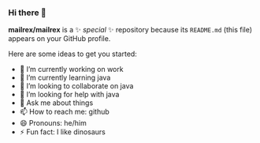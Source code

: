 ### Hi there 👋


**mailrex/mailrex** is a ✨ _special_ ✨ repository because its `README.md` (this file) appears on your GitHub profile.

Here are some ideas to get you started:

- 🔭 I’m currently working on work
- 🌱 I’m currently learning java
- 👯 I’m looking to collaborate on java
- 🤔 I’m looking for help with java
- 💬 Ask me about things
- 📫 How to reach me: github
- 😄 Pronouns: he/him
- ⚡ Fun fact: I like dinosaurs

